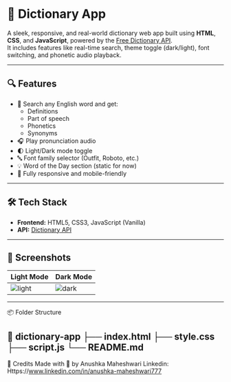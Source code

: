 # 📖 Dictionary App

A sleek, responsive, and real-world dictionary web app built using **HTML**, **CSS**, and **JavaScript**, powered by the [Free Dictionary API](https://dictionaryapi.dev/).  
It includes features like real-time search, theme toggle (dark/light), font switching, and phonetic audio playback.

---

## 🔍 Features

- 🔎 Search any English word and get:
  - Definitions
  - Part of speech
  - Phonetics
  - Synonyms
- 🎧 Play pronunciation audio
- 🌓 Light/Dark mode toggle
- 🔤 Font family selector (Outfit, Roboto, etc.)
- 💡 Word of the Day section (static for now)
- 🔁 Fully responsive and mobile-friendly

---

## 🛠 Tech Stack

- **Frontend:** HTML5, CSS3, JavaScript (Vanilla)
- **API:** [Dictionary API](https://dictionaryapi.dev/)

---

## 📸 Screenshots

| Light Mode | Dark Mode |
|------------|-----------|
| ![light](./Image/Screenshot%202025-07-17%20224236.jpg) | ![dark](./Image/PRODESK%20SS1.jpg) |

---

📦 Folder Structure

📁 dictionary-app
├── index.html
├── style.css
├── script.js
└── README.md
---

🤝 Credits
Made with 💜 by Anushka Maheshwari
Linkedin: Https://www.linkedin.com/in/anushka-maheshwari777
